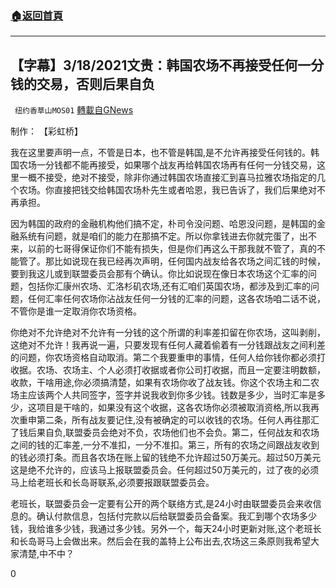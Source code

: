 ###  [:house:返回首頁](https://github.com/ourhimalayas/txt)
---

## 【字幕】3/18/2021文贵：韩国农场不再接受任何一分钱的交易，否则后果自负
` 纽约香草山MOS01` [轉載自GNews](https://gnews.org/zh-hans/995286/)

制作： 【彩虹桥】



我在这里要声明一点，不管是日本，也不管是韩国,是不允许再接受任何钱的。韩国农场一分钱都不能再接受，如果哪个战友再给韩国农场再有任何一分钱交易，这里一概不接受，绝对不接受，除非你通过韩国农场直接汇到喜马拉雅农场指定的几个农场。你直接把钱交给韩国农场朴先生或者哈恩，我已告诉了，我们后果绝对不再承担。

因为韩国的政府的金融机构他们搞不定，朴司令没问题、哈恩没问题，是韩国的金融系统有问题，就是咱们的能力在那搞不定。所以你拿钱进去你就完蛋了，出不来，以前的七哥得保证你们不能有损失，但是你们再这么干那我就不管了，真的不能管了。那比如说现在我已经再次声明，任何国内战友给各农场之间汇钱的时候，要到我这儿或到联盟委员会那有个确认。你比如说现在像日本农场这个汇率的问题，包括你汇康州农场、汇洛杉矶农场,还有汇咱们英国农场，都涉及到汇率的问题，任何汇率任何农场你沾战友任何一分钱的汇率的问题，这各农场咱二话不说，不管你是谁一定取消你农场资格。

你绝对不允许绝对不允许有一分钱的这个所谓的利率差扣留在你农场，这叫剥削，这绝对不允许！我再说一遍，只要发现有任何人藏着偷着有一分钱跟战友之间利差的问题，你农场资格自动取消。第二个我要重申的事情，任何人给你钱你都必须打收据。农场、农场主、个人必须打收据或者你公司打收据，而且一定要注明数额，收款，干啥用途,你必须搞清楚，如果有农场你收了战友钱。你这个农场主和二农场主应该两个人共同签字，签字并说我收到你多少钱。钱数是多少，当时汇率是多少，这项目是干啥的，如果没有这个收据，这各农场你必须被取消资格,所以我再次重申第二条，所有战友要记住,没有被确定的可以收钱的农场。任何人再往那汇了钱后果自负,联盟委员会绝对不负，农场他们也不会负。第二，任何战友和农场之间的钱的汇率差,一分不准扣，一分不准扣。第三，所有的农场之间跟战友收到的钱必须打条。而且各农场在账上留的钱绝不允许超过50万美元。超过50万美元这是绝不允许的，应该马上报联盟委员会。任何超过50万美元的，过了夜的必须马上给老班长和长岛哥联系,必须要报跟联盟委员会。

老班长，联盟委员会一定要有公开的两个联络方式,是24小时由联盟委员会来收信息的。确认付款信息，包括付完款以后给联盟委员会备案。我汇到哪个农场多少钱，我给谁多少钱，我通过多少钱。另外一个，每天24小时更新对账,这个老班长和长岛哥马上会做出来。然后会在我的盖特上公布出去,农场这三条原则我希望大家清楚,中不中？

0

